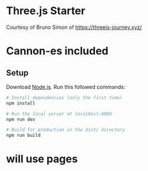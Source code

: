 # Three.js Starter
Courtesy of Bruno Simon of https://threejs-journey.xyz/

# Cannon-es included

## Setup
Download [Node.js](https://nodejs.org/en/download/).
Run this followed commands:

``` bash
# Install dependencies (only the first time)
npm install

# Run the local server at localhost:8080
npm run dev

# Build for production in the dist/ directory
npm run build
```

# will use pages
